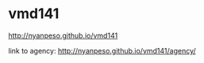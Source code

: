 # vmd141
http://nyanpeso.github.io/vmd141

link to agency: http://nyanpeso.github.io/vmd141/agency/
